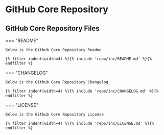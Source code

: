 # GitHub Core Repository

## GitHub Core Repository Files

=== "README"

    Below is the Github Core Repository Readme

    {% filter indent(width=4) %}{% include 'repo/inc/README.md' %}{% endfilter %}

=== "CHANGELOG"

    Below is the Github Core Repository Changelog

    {% filter indent(width=4) %}{% include 'repo/inc/CHANGELOG.md' %}{% endfilter %}

=== "LICENSE"

    Below is the Github Core Repository License

    {% filter indent(width=4) %}{% include 'repo/inc/LICENSE.md' %}{% endfilter %}
